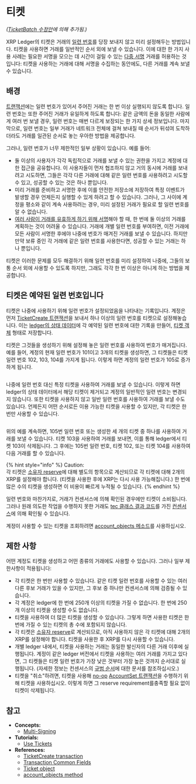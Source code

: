 # 티켓

_(_[_TicketBatch_](../xrp-ledger/amendments/undefined.md#ticketbatch)[ _수정안_](../xrp-ledger/amendments/undefined.md#ticketbatch)_에 의해 추가됨.)_

XRP Ledger의 티켓은 거래의 [일련 번호](../../references/xrp-ledger/undefined/#undefined-3)를 당장 보내지 않고 미리 설정해두는 방법입니다. 티켓을 사용하면 거래를 일반적인 순서 외에 보낼 수 있습니다. 이에 대한 한 가지 사용 사례는 필요한 서명을 모으는 데 시간이 걸릴 수 있는 [다중 서명](undefined-1.md) 거래를 허용하는 것입니다: 티켓을 사용하는 거래에 대해 서명을 수집하는 동안에도, 다른 거래를 계속 보낼 수 있습니다.

## 배경

[트랜잭션](../transactions/)에는 일련 번호가 있어서 주어진 거래는 한 번 이상 실행되지 않도록 합니다. 일련 번호는 또한 주어진 거래가 유일하게 하도록 합니다: 같은 금액의 돈을 동일한 사람에게 여러 번 보낼 경우, 일련 번호는 매번 다르게 보장되는 한 가지 상세 정보입니다. 마지막으로, 일련 번호는 일부 거래가 네트워크 전체에 걸쳐 보내질 때 순서가 뒤섞여 도착하더라도 거래를 일관된 순서로 놓는 우아한 방법을 제공합니다.

그러나, 일련 번호가 너무 제한적인 일부 상황이 있습니다. 예를 들어:

* 둘 이상의 사용자가 각각 독립적으로 거래를 보낼 수 있는 권한을 가지고 계정에 대한 접근을 공유합니다. 이 사용자들이 먼저 협조하지 않고 거의 동시에 거래를 보내려고 시도하면, 그들은 각각 다른 거래에 대해 같은 일련 번호를 사용하려고 시도할 수 있고, 성공할 수 있는 것은 하나 뿐입니다.&#x20;
* 미리 거래를 준비하고 서명한 후에 이를 안전한 저장소에 저장하여 특정 이벤트가 발생할 경우 언제든지 실행할 수 있게 하려고 할 수 있습니다. 그러나, 그 사이에 계정을 평소와 같이 계속 사용하려는 경우, 미리 설정된 거래가 필요로 할 일련 번호를 알 수 없습니다.&#x20;
* [여러 사람이 거래를 유효하게 하기 위해 서명](undefined-1.md)해야 할 때, 한 번에 둘 이상의 거래를 계획하는 것이 어려울 수 있습니다. 거래에 개별 일련 번호를 부여하면, 이전 거래에 모든 사람이 서명한 후에야 나중에 번호가 매겨진 거래를 보낼 수 있습니다. 하지만 만약 보류 중인 각 거래에 같은 일련 번호를 사용한다면, 성공할 수 있는 거래는 하나 뿐입니다.&#x20;

티켓은 이러한 문제를 모두 해결하기 위해 일련 번호를 미리 설정하여 나중에, 그들의 보통 순서 외에 사용할 수 있도록 하지만, 그래도 각각 한 번 이상은 아니게 하는 방법을 제공합니다.

## 티켓은 예약된 일련 번호입니다&#x20;

티켓은 나중에 사용하기 위해 일련 번호가 설정되었음을 나타내는 기록입니다. 계정은 먼저 [TicketCreate 트랜잭션](../../references/xrp-ledger/undefined-1/undefined-1/ticketcreate.md)을 보내서 하나 이상의 일련 번호를 티켓으로 설정해놓습니다. 이는 [ledger의 상태 데이터](../undefined-1/ledgers.md)에 각 예약된 일련 번호에 대한 기록을 만들어, [티켓 객체](../../references/xrp-ledger/ledger/ledger-1/ticket.md) 형태로 저장합니다.

티켓은 그것들을 생성하기 위해 설정해 놓은 일련 번호를 사용하여 번호가 매겨집니다. 예를 들어, 계정의 현재 일련 번호가 101이고 3개의 티켓을 생성하면, 그 티켓들은 티켓 일련 번호 102, 103, 104를 가지게 됩니다. 이렇게 하면 계정의 일련 번호가 105로 증가하게 됩니다.

<figure><img src="https://xrpl.org/img/ticket-creation.svg" alt=""><figcaption></figcaption></figure>

나중에 일련 번호 대신 특정 티켓을 사용하여 거래를 보낼 수 있습니다. 이렇게 하면 ledger의 상태 데이터에서 해당 티켓이 제거되고 계정의 일반적인 일련 번호는 변경되지 않습니다. 또한 티켓을 사용하지 않고 일반 일련 번호를 사용하여 거래를 보낼 수도 있습니다. 언제든지 어떤 순서로든 이용 가능한 티켓을 사용할 수 있지만, 각 티켓은 한 번만 사용할 수 있습니다.

<figure><img src="https://xrpl.org/img/ticket-usage.svg" alt=""><figcaption></figcaption></figure>

위의 예를 계속하면, 105번 일련 번호 또는 생성한 세 개의 티켓 중 하나를 사용하여 거래를 보낼 수 있습니다. 티켓 103을 사용하여 거래를 보내면, 이를 통해 ledger에서 티켓 103이 삭제됩니다. 그 후에는 105번 일련 번호, 티켓 102, 또는 티켓 104를 사용하여 다음 거래를 할 수 있습니다.

{% hint style="info" %}
Caution:\
각 티켓은 [소유자 reserve](reserves.md)에 대해 별도의 항목으로 계산되므로 각 티켓에 대해 2개의 XRP를 설정해야 합니다. (티켓을 사용한 후에 XRP는 다시 사용 가능해집니다.) 한 번에 많은 수의 티켓을 생성하면 이 비용이 빠르게 누적될 수 있습니다.
{% endhint %}

일련 번호와 마찬가지로, 거래가 컨센서스에 의해 확인된 경우에만 티켓이 소비됩니다. 그러나 원래 의도한 작업을 수행하지 못한 거래도 [tec 클래스 결과 코드](../../references/xrp-ledger/undefined-1/pseudo-transactions/undefined/tec-codes.md)를 가진 [컨센서스](../consensus-protocol/consensus-structure.md)에 의해 확인될 수 있습니다.

계정이 사용할 수 있는 티켓을 조회하려면 [account\_objects 메소드](../../references/http-websocket-apis/api-1/undefined/account\_objects.md)를 사용하십시오.

## 제한 사항&#x20;

어떤 계정도 티켓을 생성하고 어떤 종류의 거래에도 사용할 수 있습니다. 그러나 일부 제한사항이 적용됩니다:

* 각 티켓은 한 번만 사용할 수 있습니다. 같은 티켓 일련 번호를 사용할 수 있는 여러 다른 후보 거래가 있을 수 있지만, 그 후보 중 하나만 컨센서스에 의해 검증될 수 있습니다.
* 각 계정은 ledger에 한 번에 250개 이상의 티켓을 가질 수 없습니다. 한 번에 250개 이상의 티켓을 생성할 수도 없습니다.
* 티켓을 사용하여 더 많은 티켓을 생성할 수 있습니다. 그렇게 하면 사용한 티켓은 한 번에 가질 수 있는 티켓의 총 수에 포함되지 않습니다.&#x20;
* 각 티켓은 [소유자 reserve](reserves.md)로 계산되므로, 아직 사용하지 않은 각 티켓에 대해 2개의 XRP를 설정해야 합니다. 티켓을 사용한 후 XRP를 다시 사용할 수 있습니다.
* 개별 ledger 내에서, 티켓을 사용하는 거래는 동일한 발신자의 다른 거래 이후에 실행됩니다. 계정이 같은 ledger 버전에서 티켓을 사용하는 여러 거래를 가지고 있다면, 그 티켓들은 티켓 일련 번호가 가장 낮은 것부터 가장 높은 것까지 순서대로 실행됩니다. (자세한 정보는 컨센서스의 [규범 순서](../consensus-protocol/consensus-structure.md)에 대한 문서를 참조하십시오.)&#x20;
* 티켓을 "취소"하려면, 티켓을 사용해 [no-op](../consensus-protocol/undefined-1.md) [AccountSet 트랜잭션](../../references/xrp-ledger/undefined-1/undefined-1/accountset.md)을 수행하기 위해 티켓을 사용하십시오. 이렇게 하면 그 reserve requirement를충족할 필요 없이 티켓이 삭제됩니다.

## 참고 <a href="#see-also" id="see-also"></a>

* **Concepts:**
  * [Multi-Signing](https://xrpl.org/multi-signing.html)
* **Tutorials:**
  * [Use Tickets](https://xrpl.org/use-tickets.html)
* **References:**
  * [TicketCreate transaction](https://xrpl.org/ticketcreate.html)
  * [Transaction Common Fields](https://xrpl.org/transaction-common-fields.html)
  * [Ticket object](https://xrpl.org/ticket.html)
  * [account\_objects method](https://xrpl.org/account\_objects.html)

